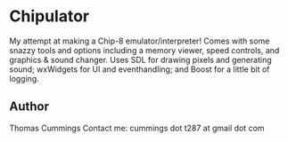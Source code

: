 # Chipulator
My attempt at making a Chip-8 emulator/interpreter! Comes with some snazzy tools and options including a memory viewer,
speed controls, and graphics & sound changer. Uses SDL for drawing pixels and generating sound; wxWidgets for UI and eventhandling;
and Boost for a little bit of logging.

## Author
Thomas Cummings
Contact me: cummings dot t287 at gmail dot com
